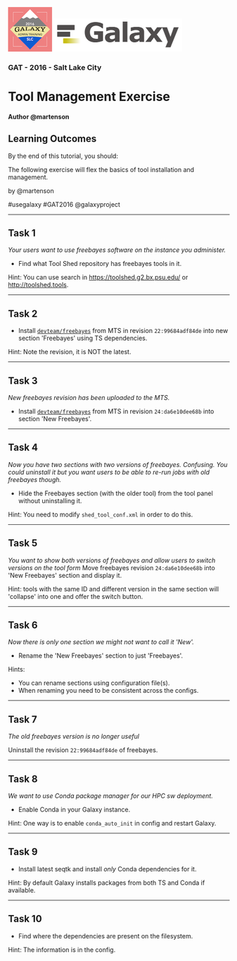 ![GATC Logo](../../docs/shared-images/AdminTraining2016-100.png) ![galaxy logo](../../docs/shared-images/galaxy_logo_25percent_transparent.png)

### GAT - 2016 - Salt Lake City

# Tool Management Exercise

#### Author @martenson

## Learning Outcomes

By the end of this tutorial, you should:

The following exercise will flex the basics of tool installation and management.

by @martenson

\#usegalaxy \#GAT2016 @galaxyproject

---
## Task 1
*Your users want to use freebayes software on the instance you administer.*
* Find what Tool Shed repository has freebayes tools in it.

Hint: You can use search in https://toolshed.g2.bx.psu.edu/ or http://toolshed.tools.

---
## Task 2
* Install [`devteam/freebayes`](https://toolshed.g2.bx.psu.edu/view/devteam/freebayes/) from MTS in revision `22:99684adf84de` into new section 'Freebayes' using TS dependencies.

Hint: Note the revision, it is NOT the latest.

---
## Task 3
*New freebayes revision has been uploaded to the MTS.*

* Install [`devteam/freebayes`](https://toolshed.g2.bx.psu.edu/view/devteam/freebayes/) from MTS in revision `24:da6e10dee68b` into section 'New Freebayes'.

---
## Task 4
*Now you have two sections with two versions of freebayes. Confusing. You could uninstall it but you want users to be able to re-run jobs with old freebayes though.*

* Hide the Freebayes section (with the older tool) from the tool panel without uninstalling it.

Hint: You need to modify `shed_tool_conf.xml` in order to do this.

---
## Task 5
*You want to show both versions of freebayes and allow users to switch versions on the tool form*
Move freebayes revision `24:da6e10dee68b` into 'New Freebayes' section and display it.

Hint: tools with the same ID and different version in the same section will 'collapse' into one and offer the switch button.

---
## Task 6
*Now there is only one section we might not want to call it 'New'.*

* Rename the 'New Freebayes' section to just 'Freebayes'.

Hints:
- You can rename sections using configuration file(s).
- When renaming you need to be consistent across the configs.

---
## Task 7
*The old freebayes version is no longer useful*

Uninstall the revision `22:99684adf84de` of freebayes.

---
## Task 8
*We want to use Conda package manager for our HPC sw deployment.*

* Enable Conda in your Galaxy instance.

Hint: One way is to enable `conda_auto_init` in config and restart Galaxy.

---
## Task 9

* Install latest seqtk and install _only_ Conda dependencies for it.

Hint: By default Galaxy installs packages from both TS and Conda if available.

---
## Task 10

* Find where the dependencies are present on the filesystem.

Hint: The information is in the config.
